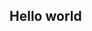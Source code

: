 
<!DOCTYPE html>
<html lang="en">
<head>
    <meta charset="UTF-8">
    <meta http-equiv="X-UA-Compatible" content="IE=edge">
    <meta name="viewport" content="width=device-width, initial-scale=1.0">
    <title>Sepehr</title>
</head>
<body>
    <h2>Hello world</h2>
</body>
</html>
